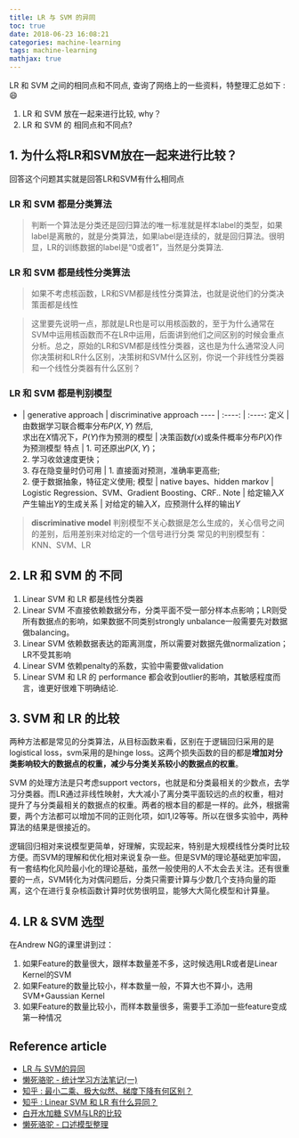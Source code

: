 ```yaml
---
title: LR 与 SVM 的异同
toc: true
date: 2018-06-23 16:08:21
categories: machine-learning
tags: machine-learning
mathjax: true
---
```


<script type="text/x-mathjax-config">
  MathJax.Hub.Config({
    extensions: ["tex2jax.js"],
    jax: ["input/TeX"],
    tex2jax: {
      inlineMath: [ ['$','$'], ['\\(','\\)'] ],
      displayMath: [ ['$$','$$']],
      processEscapes: true
    }
  });
</script>
<script type="text/javascript" src="https://cdn.mathjax.org/mathjax/latest/MathJax.js?config=TeX-AMS_HTML,http://myserver.com/MathJax/config/local/local.js">
</script>

LR 和 SVM 之间的相同点和不同点, 查询了网络上的一些资料，特整理汇总如下 : 😄

1. LR 和 SVM 放在一起来进行比较, why？
2. LR 和 SVM 的 相同点和不同点?

<!-- more -->
 
## 1. 为什么将LR和SVM放在一起来进行比较？

回答这个问题其实就是回答LR和SVM有什么相同点

### LR 和 SVM 都是分类算法

> 判断一个算法是分类还是回归算法的唯一标准就是样本label的类型，如果label是离散的，就是分类算法，如果label是连续的，就是回归算法。很明显，LR的训练数据的label是“0或者1”，当然是分类算法.

### LR 和 SVM 都是线性分类算法 

> 如果不考虑核函数，LR和SVM都是线性分类算法，也就是说他们的分类决策面都是线性

> 这里要先说明一点，那就是LR也是可以用核函数的，至于为什么通常在SVM中运用核函数而不在LR中运用，后面讲到他们之间区别的时候会重点分析。总之，原始的LR和SVM都是线性分类器，这也是为什么通常没人问你决策树和LR什么区别，决策树和SVM什么区别，你说一个非线性分类器和一个线性分类器有什么区别？
> 
> 

### LR 和 SVM 都是判别模型

- | generative approach | discriminative approach
---- | :----: | :----:
定义 | 由数据学习联合概率分布$P(X,Y)$ 然后,<br>求出在$X$情况下，$P(Y)$作为预测的模型 | 决策函数$f(x)$或条件概率分布$P(X)$作为预测模型
特点 | 1. 可还原出$P(X,Y)$；<br> 2. 学习收敛速度更快；<br> 3. 存在隐变量时仍可用 | 1. 直接面对预测，准确率更高些; <br> 2. 便于数据抽象，特征定义使用;
模型 | native bayes、hidden markov	| Logistic Regression、SVM、Gradient Boosting、CRF.. 
Note | 给定输入$X$产生输出$Y$的生成关系 | 对给定的输入$X$，应预测什么样的输出$Y$


> **discriminative model** 判别模型不关心数据是怎么生成的，关心信号之间的差别，后用差别来对给定的一个信号进行分类
> 常见的判别模型有：KNN、SVM、LR

## 2. LR 和 SVM 的 不同

1. Linear SVM 和 LR 都是线性分类器
2. Linear SVM 不直接依赖数据分布，分类平面不受一部分样本点影响；LR则受所有数据点的影响，如果数据不同类别strongly unbalance一般需要先对数据做balancing。
3. Linear SVM 依赖数据表达的距离测度，所以需要对数据先做normalization；LR不受其影响
4. Linear SVM 依赖penalty的系数，实验中需要做validation
5. Linear SVM 和 LR 的 performance 都会收到outlier的影响，其敏感程度而言，谁更好很难下明确结论.

## 3. SVM 和 LR 的比较

两种方法都是常见的分类算法，从目标函数来看，区别在于逻辑回归采用的是logistical loss，svm采用的是hinge loss。这两个损失函数的目的都是**增加对分类影响较大的数据点的权重，减少与分类关系较小的数据点的权重**。

SVM 的处理方法是只考虑support vectors，也就是和分类最相关的少数点，去学习分类器。而LR通过非线性映射，大大减小了离分类平面较远的点的权重，相对提升了与分类最相关的数据点的权重。两者的根本目的都是一样的。此外，根据需要，两个方法都可以增加不同的正则化项，如l1,l2等等。所以在很多实验中，两种算法的结果是很接近的。

逻辑回归相对来说模型更简单，好理解，实现起来，特别是大规模线性分类时比较方便。而SVM的理解和优化相对来说复杂一些。但是SVM的理论基础更加牢固，有一套结构化风险最小化的理论基础，虽然一般使用的人不太会去关注。还有很重要的一点，SVM转化为对偶问题后，分类只需要计算与少数几个支持向量的距离，这个在进行复杂核函数计算时优势很明显，能够大大简化模型和计算量。

## 4. LR & SVM 选型

在Andrew NG的课里讲到过：

1. 如果Feature的数量很大，跟样本数量差不多，这时候选用LR或者是Linear Kernel的SVM
2. 如果Feature的数量比较小，样本数量一般，不算大也不算小，选用SVM+Gaussian Kernel
3. 如果Feature的数量比较小，而样本数量很多，需要手工添加一些feature变成第一种情况


## Reference article

- [LR 与 SVM的异同][1]
- [懒死骆驼 - 统计学习方法笔记(一)][2]
- [知乎 : 最小二乘、极大似然、梯度下降有何区别？][3]
- [知乎 : Linear SVM 和 LR 有什么异同？][4]
- [白开水加糖 SVM与LR的比较][5]
- [懒死骆驼 - 口述模型整理][6]

[img1]: /images/svm/svm-1-1.jpg


[1]: https://www.cnblogs.com/zhizhan/p/5038747.html
[2]: http://izhaoyi.top/2017/06/02/Note-StatisticalML/
[3]: https://www.zhihu.com/question/24900876
[4]: https://www.zhihu.com/question/26768865/answer/139613835
[5]: http://www.cnblogs.com/peizhe123/p/5674730.html
[6]: http://izhaoyi.top/2017/09/03/model-pre/


